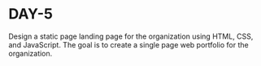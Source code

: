 # DAY-5
Design a static page landing page for the organization using HTML, CSS, and JavaScript. The goal is to create a single page web portfolio for the organization.
